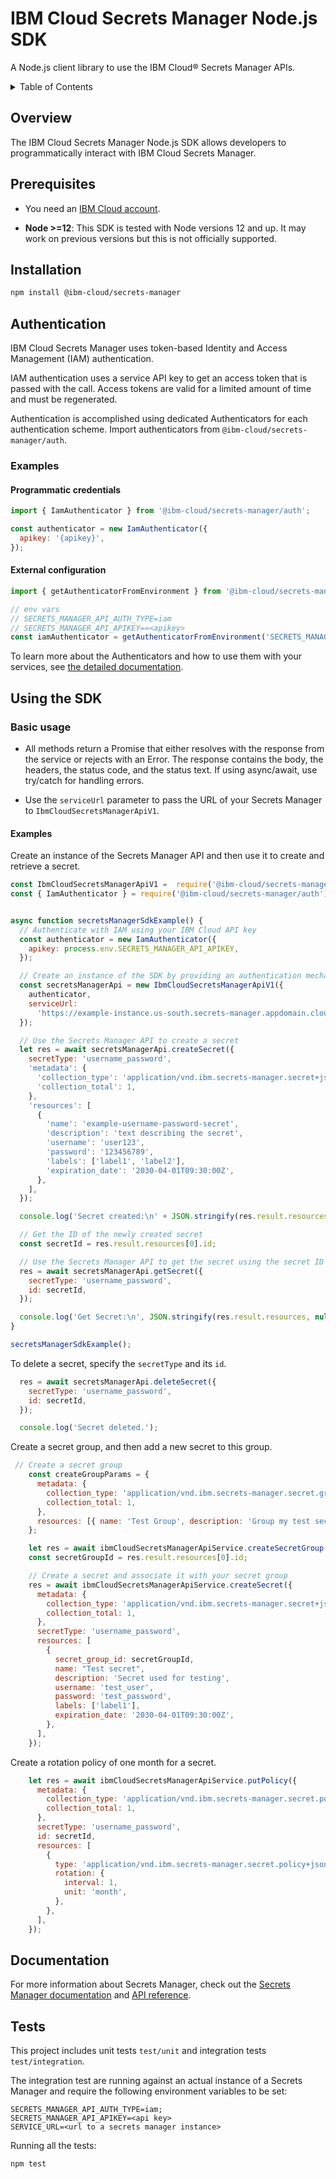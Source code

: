 # IBM Cloud Secrets Manager Node.js SDK

A Node.js client library to use the IBM Cloud® Secrets Manager APIs.

<details>
<summary>Table of Contents</summary>

* [Overview](#overview)
* [Prerequisites](#prerequisites)
* [Installation](#installation)
* [Authentication](#authentication)
* [Using the SDK](#using-the-sdk)
* [Documentation](#documentation)
* [Tests](#tests)
</details>

## Overview

The IBM Cloud Secrets Manager Node.js SDK allows developers to programmatically interact with IBM Cloud Secrets Manager.

## Prerequisites
- You need an [IBM Cloud account](https://cloud.ibm.com/registration).

- **Node >=12**: This SDK is tested with Node versions 12 and up. It may work on previous versions but this is not officially supported.

## Installation

```sh
npm install @ibm-cloud/secrets-manager
```

## Authentication

IBM Cloud Secrets Manager uses token-based Identity and Access Management (IAM) authentication.

IAM authentication uses a service API key to get an access token that is passed with the call.
Access tokens are valid for a limited amount of time and must be regenerated.

Authentication is accomplished using dedicated Authenticators for each authentication scheme. Import authenticators from `@ibm-cloud/secrets-manager/auth`.

### Examples
#### Programmatic credentials
```js
import { IamAuthenticator } from '@ibm-cloud/secrets-manager/auth';

const authenticator = new IamAuthenticator({
  apikey: '{apikey}',
});
```

#### External configuration
```js
import { getAuthenticatorFromEnvironment } from '@ibm-cloud/secrets-manager/auth';

// env vars
// SECRETS_MANAGER_API_AUTH_TYPE=iam
// SECRETS_MANAGER_API_APIKEY==<apikey>
const iamAuthenticator = getAuthenticatorFromEnvironment('SECRETS_MANAGER_API');
```

To learn more about the Authenticators and how to use them with your services, see [the detailed documentation](https://github.com/IBM/node-sdk-core/blob/master/AUTHENTICATION.md).

## Using the SDK
### Basic usage

- All methods return a Promise that either resolves with the response from the service or rejects with an Error. The response contains the body, the headers, the status code, and the status text.
If using async/await, use try/catch for handling errors.

- Use the `serviceUrl` parameter to pass the URL of your Secrets Manager to `IbmCloudSecretsManagerApiV1`.

#### Examples
Create an instance of the Secrets Manager API and then use it to create and retrieve a secret.
```js
const IbmCloudSecretsManagerApiV1 =  require('@ibm-cloud/secrets-manager/ibm-cloud-secrets-manager-api/v1');
const { IamAuthenticator } = require('@ibm-cloud/secrets-manager/auth');


async function secretsManagerSdkExample() {
  // Authenticate with IAM using your IBM Cloud API key
  const authenticator = new IamAuthenticator({
    apikey: process.env.SECRETS_MANAGER_API_APIKEY,
  });

  // Create an instance of the SDK by providing an authentication mechanism and your Secrets Manager instance URL
  const secretsManagerApi = new IbmCloudSecretsManagerApiV1({
    authenticator,
    serviceUrl:
      'https://example-instance.us-south.secrets-manager.appdomain.cloud',
  });

  // Use the Secrets Manager API to create a secret
  let res = await secretsManagerApi.createSecret({
    secretType: 'username_password',
    'metadata': {
      'collection_type': 'application/vnd.ibm.secrets-manager.secret+json',
      'collection_total': 1,
    },
    'resources': [
      {
        'name': 'example-username-password-secret',
        'description': 'text describing the secret',
        'username': 'user123',
        'password': '123456789',
        'labels': ['label1', 'label2'],
        'expiration_date': '2030-04-01T09:30:00Z',
      },
    ],
  });

  console.log('Secret created:\n' + JSON.stringify(res.result.resources[0], null, 2));

  // Get the ID of the newly created secret
  const secretId = res.result.resources[0].id;

  // Use the Secrets Manager API to get the secret using the secret ID
  res = await secretsManagerApi.getSecret({
    secretType: 'username_password',
    id: secretId,
  });

  console.log('Get Secret:\n', JSON.stringify(res.result.resources, null, 2));
}

secretsManagerSdkExample();

```

To delete a secret, specify the `secretType` and its `id`.
```js
  res = await secretsManagerApi.deleteSecret({
    secretType: 'username_password',
    id: secretId,
  });

  console.log('Secret deleted.');

```

Create a secret group, and then add a new secret to this group.
```js
 // Create a secret group
    const createGroupParams = {
      metadata: {
        collection_type: 'application/vnd.ibm.secrets-manager.secret.group+json',
        collection_total: 1,
      },
      resources: [{ name: 'Test Group', description: 'Group my test secrets' }],
    };

    let res = await ibmCloudSecretsManagerApiService.createSecretGroup(createGroupParams);
    const secretGroupId = res.result.resources[0].id;

    // Create a secret and associate it with your secret group
    res = await ibmCloudSecretsManagerApiService.createSecret({
      metadata: {
        collection_type: 'application/vnd.ibm.secrets-manager.secret+json',
        collection_total: 1,
      },
      secretType: 'username_password',
      resources: [
        {
          secret_group_id: secretGroupId,
          name: "Test secret",
          description: 'Secret used for testing',
          username: 'test_user',
          password: 'test_password',
          labels: ['label1'],
          expiration_date: '2030-04-01T09:30:00Z',
        },
      ],
    });
```

Create a rotation policy of one month for a secret.
```js
    let res = await ibmCloudSecretsManagerApiService.putPolicy({
      metadata: {
        collection_type: 'application/vnd.ibm.secrets-manager.secret.policy+json',
        collection_total: 1,
      },
      secretType: 'username_password',
      id: secretId,
      resources: [
        {
          type: 'application/vnd.ibm.secrets-manager.secret.policy+json',
          rotation: {
            interval: 1,
            unit: 'month',
          },
        },
      ],
    });
```

## Documentation

For more information about Secrets Manager, check out the [Secrets Manager documentation](https://cloud.ibm.com/docs/secrets-manager) and [API reference](https://cloud.ibm.com/apidocs/secrets-manager). 

## Tests

This project includes unit tests `test/unit` and integration tests `test/integration`.

The integration test are running against an actual instance of a Secrets Manager and require the following environment variables to be set:
```
SECRETS_MANAGER_API_AUTH_TYPE=iam;
SECRETS_MANAGER_API_APIKEY=<api key>
SERVICE_URL=<url to a secrets manager instance>
```

Running all the tests:
```sh
npm test
```


